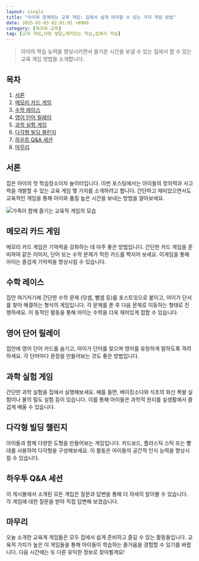 ```yaml
---
layout: single
title: "아이와 함께하는 교육 게임: 집에서 쉽게 따라할 수 있는 가지 게임 방법"
date: 2025-02-03 02:01:01 +0900
category: [육아와-교육]
tag: [교육 게임,아동 발달,재미있는 학습,집에서 학습]
---
```

  
> 아이의 학습 능력을 향상시키면서 즐거운 시간을 보낼 수 있는 집에서 할 수 있는 교육 게임 방법을 소개합니다.

## 목차
1. [서론](#서론)
2. [메모리 카드 게임](#메모리-카드-게임)
3. [수학 레이스](#수학-레이스)
4. [영어 단어 릴레이](#영어-단어-릴레이)
5. [과학 실험 게임](#과학-실험-게임)
6. [다각형 빌딩 챌린지](#다각형-빌딩-챌린지)
7. [하우투 Q&A 세션](#하우투-qa-세션)
8. [마무리](#마무리)

## 서론

집은 아이의 첫 학습장소이자 놀이터입니다. 이번 포스팅에서는 아이들의 창의력과 사고력을 개발할 수 있는 교육 게임 몇 가지를 소개하려고 합니다. 간단하고 재미있으면서도 교육적인 게임을 통해 아이와 품질 높은 시간을 보내는 방법을 알아보세요.


![가족이 함께 즐기는 교육적 게임의 모습](https://i.ibb.co/hJkYyvjj/png-skoid-d505667d-d6c1-4a0a-bac7-5c84a87759f8-sktid-a48cca56-e6da-484e-a814-9c849652bcb3-skt-2025-0.png)



## 메모리 카드 게임

메모리 카드 게임은 기억력을 강화하는 데 아주 좋은 방법입니다. 간단한 카드 게임을 준비하여 같은 이미지, 단어 또는 수학 문제가 적힌 카드를 짝지어 보세요. 이게임을 통해 아이는 즐겁게 기억력을 향상시킬 수 있습니다.



## 수학 레이스

집안 여기저기에 간단한 수학 문제 (덧셈, 뺄셈 등)를 포스트잇으로 붙이고, 아이가 단서를 찾아 해결하는 형식의 게임입니다. 각 문제를 푼 후 다음 문제로 이동하는 형태로 진행하세요. 이 동적인 활동을 통해 아이는 수학을 더욱 재미있게 접할 수 있습니다.



## 영어 단어 릴레이

집안에 영어 단어 카드를 숨기고, 아이가 단어를 찾으며 영어를 유창하게 말하도록 격려하세요. 각 단어마다 문장을 만들어보는 것도 좋은 방법입니다.



## 과학 실험 게임

간단한 과학 실험을 집에서 실행해보세요. 예를 들면, 베이킹소다와 식초의 화산 폭발 실험이나 물의 밀도 실험 등이 있습니다. 이를 통해 아이들은 과학적 원리를 실생활에서 즐겁게 배울 수 있습니다.



## 다각형 빌딩 챌린지

아이들과 함께 다양한 도형을 만들어보는 게임입니다. 카드보드, 플라스틱 스틱 또는 빨대를 사용하여 다각형을 구성해보세요. 이 활동은 아이들의 공간적 인식 능력을 향상시킬 수 있습니다.



## 하우투 Q&A 세션

이 게시물에서 소개된 모든 게임은 질문과 답변을 통해 더 자세히 알아볼 수 있습니다. 각 게임에 대한 질문을 받아 직접 답변해 보겠습니다.



## 마무리

오늘 소개한 교육게 게임들은 모두 집에서 쉽게 준비하고 즐길 수 있는 활동들입니다. 교육적 가치가 높은 이 게임들을 통해 아이들이 학습하는 즐거움을 경험할 수 있기를 바랍니다. 다음 시간에는 또 다른 유익한 정보로 찾아뵐게요!

